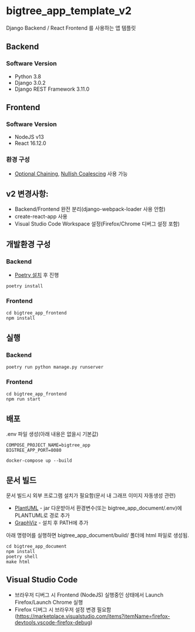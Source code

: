bigtree_app_template_v2
=======================
Django Backend / React Frontend 를 사용하는 앱 템플릿


Backend
-------

### Software Version

* Python 3.8
* Django 3.0.2
* Django REST Framework 3.11.0


Frontend
-------

### Software Version
* NodeJS v13
* React 16.12.0

### 환경 구성
* [Optional Chaining](https://github.com/tc39/proposal-optional-chaining), [Nullish Coalescing](https://github.com/tc39/proposal-nullish-coalescing) 사용 가능


v2 변경사항:
------------

* Backend/Frontend 완전 분리(django-webpack-loader 사용 안함)
* create-react-app 사용
* Visual Studio Code Workspace 설정(Firefox/Chrome 디버그 설정 포함)


개발환경 구성
-----------

### Backend

* [Poetry 설치](https://python-poetry.org/docs/#installation) 후 진행

```
poetry install
```

### Frontend

```
cd bigtree_app_frontend
npm install
```

실행
----

### Backend
```
poetry run python manage.py runserver
```

### Frontend
```
cd bigtree_app_frontend
npm run start
```

배포
----

.env 파일 생성(아래 내용은 없을시 기본값)

```
COMPOSE_PROJECT_NAME=bigtree_app
BIGTREE_APP_PORT=8080
```

```
docker-compose up --build
```


문서 빌드
--------

문서 빌드시 외부 프로그램 설치가 필요함(문서 내 그래프 이미지 자동생성 관련)

* [PlantUML](https://plantuml.com) - jar 다운받아서 환경변수(또는 bigtree_app_document/.env)에 PLANTUML로 경로 추가
* [GraphViz](https://www.graphviz.org) - 설치 후 PATH에 추가

아래 명령어를 실행하면 bigtree_app_document/build/ 폴더에 html 파일로 생성됨.

```
cd bigtree_app_document
npm install
poetry shell
make html
```

Visual Studio Code
------------------

* 브라우저 디버그 시 Frontend (NodeJS) 실행중인 상태에서 Launch Firefox/Launch Chrome 실행
* Firefox 디버그 시 브라우저 설정 변경 필요함(https://marketplace.visualstudio.com/items?itemName=firefox-devtools.vscode-firefox-debug)